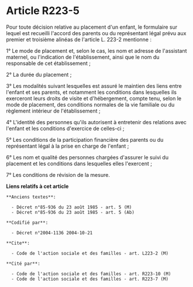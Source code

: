 # Article R223-5

Pour toute décision relative au placement d'un enfant, le formulaire sur lequel est recueilli l'accord des parents ou du
représentant légal prévu aux premier et troisième alinéas de l'article L. 223-2 mentionne :

1° Le mode de placement et, selon le cas, les nom et adresse de l'assistant maternel, ou l'indication de l'établissement,
ainsi que le nom du responsable de cet établissement ;

2° La durée du placement ;

3° Les modalités suivant lesquelles est assuré le maintien des liens entre l'enfant et ses parents, et notamment les
conditions dans lesquelles ils exerceront leurs droits de visite et d'hébergement, compte tenu, selon le mode de placement,
des conditions normales de la vie familiale ou du règlement intérieur de l'établissement ;

4° L'identité des personnes qu'ils autorisent à entretenir des relations avec l'enfant et les conditions d'exercice de
celles-ci ;

5° Les conditions de la participation financière des parents ou du représentant légal à la prise en charge de l'enfant ;

6° Les nom et qualité des personnes chargées d'assurer le suivi du placement et les conditions dans lesquelles elles
l'exercent ;

7° Les conditions de révision de la mesure.

**Liens relatifs à cet article**

	**Anciens textes**:

	  - Décret n°85-936 du 23 août 1985 - art. 5 (M)
	  - Décret n°85-936 du 23 août 1985 - art. 5 (Ab)

	**Codifié par**:

	  - Décret n°2004-1136 2004-10-21

	**Cite**:

	  - Code de l'action sociale et des familles - art. L223-2 (M)

	**Cité par**:

	  - Code de l'action sociale et des familles - art. R223-10 (M)
	  - Code de l'action sociale et des familles - art. R223-7 (M)
